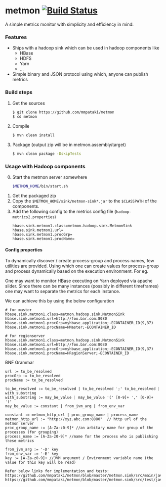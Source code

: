 # metmon [![Build Status](https://travis-ci.com/mmpataki/metmon.svg?branch=master)](https://travis-ci.com/mmpataki/metmon)  
A simple metrics monitor with simplicity and efficiency in mind. 

### Features
- Ships with a hadoop sink which can be used in hadoop components like
    - HBase
    - HDFS
    - Yarn
    - ...
- Simple binary and JSON protocol using which, anyone can publish metrics

### Build steps
1. Get the sources
    ````bash
    $ git clone https://github.com/mmpataki/metmon
    $ cd metmon
    ````
2. Compile
   ````bash
   $ mvn clean install
   ````
3. Package (output zip will be in metmon.assembly/target)
    ````bash
    $ mvn clean package -DskipTests
    ````

### Usage with Hadoop components
0. Start the metmon server somewhere
    ````bash
    $METMON_HOME/bin/start.sh
    ````
1. Get the packaged zip
2. Copy the `$METMON_HOME/sink/metmon-sink*.jar` to the `$CLASSPATH` of the components.
3. Add the following config to the metrics config file (`hadoop-metrics2.properties`)
    ````properties
    hbase.sink.metmon1.class=metmon.hadoop.sink.MetmonSink
    hbase.sink.metmon1.url=
    hbase.sink.metmon1.procGrp=
    hbase.sink.metmon1.procName=
    ````

#### Config properties
To dynamically discover / create process-group and process names, few utilities are provided. Using which one can create values for process-group and process dynamically based on the execution environment. For eg.

One may want to monitor HBase executing on Yarn deployed via apache slider. Since there can be many instances (possibly in different timeframes) one may want to separate the metrics for each instance.

We can achieve this by using the below configuration
````properties
# for master
hbase.sink.metmon1.class=metmon.hadoop.sink.MetmonSink
hbase.sink.metmon1.url=http://foo.bar.com:8080
hbase.sink.metmon1.procGrp=myhbase_application;-ECONTAINER_ID(9,37)
hbase.sink.metmon1.procName=HMaster;-ECONTAINER_ID

# for regionserver
hbase.sink.metmon1.class=metmon.hadoop.sink.MetmonSink
hbase.sink.metmon1.url=http://foo.bar.com:8080
hbase.sink.metmon1.procGrp=myhbase_application;-ECONTAINER_ID(9,37)
hbase.sink.metmon1.procName=HRegionServer;-ECONTAINER_ID
````
BNF Grammar
````properties
url := to_be_resolved
procGrp := to_be_resolved
procName := to_be_resolved

to_be_resolved := to_be_resolved | to_be_resolved ';' to_be_resolved | with_substring
with_substring := may_be_value | may_be_value '(' [0-9]+ ',' [0-9]+ ')'
may_be_value := constant | from_jvm_arg | from_env_var

constant := metmon_http_url | proc_group_name | process_name
metmon_http_url := "http://xyz.abc.com:8080"  // http url of the metmon server
proc_group_name := [A-Za-z0-9]* //an arbitary name for group of the processes (for grouping)
process_name := [A-Za-z0-9]* //name for the process who is publishing these metrics

from_jvm_arg := '-D' key
from_env_var := '-E' key
key := [A-Za-z0-9]+ //JVM argument / Environment variable name (the value for this key will be read)

Refer below links for implementation and tests:
https://github.com/mmpataki/metmon/blob/master/metmon.sink/src/main/java/metmon/hadoop/sink/MetmonSink.java:resolve
https://github.com/mmpataki/metmon/blob/master/metmon.sink/src/test/java/TestNameResolution.java
````
